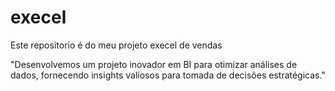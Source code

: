 # execel
Este repositorio é do meu projeto execel de vendas

"Desenvolvemos um projeto inovador em BI para otimizar análises de dados, fornecendo insights valiosos para tomada de decisões estratégicas."






